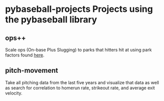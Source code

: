 # pybaseball-projects Projects using the pybaseball library

## ops++
Scale ops (On-base Plus Slugging) to parks that hitters hit at using park factors found [here](https://baseballsavant.mlb.com/leaderboard/statcast-park-factors).

## pitch-movement
Take all pitching data from the last five years and visualize that data as well as search for correlation to homerun rate, strikeout rate, and average exit velocity.

